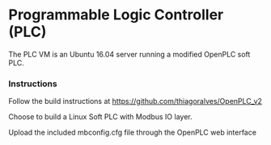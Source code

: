 # Programmable Logic Controller (PLC)

The PLC VM is an Ubuntu 16.04 server running a modified OpenPLC soft PLC.

### Instructions

Follow the build instructions at https://github.com/thiagoralves/OpenPLC_v2

Choose to build a Linux Soft PLC with Modbus IO layer.

Upload the included mbconfig.cfg file through the OpenPLC web interface